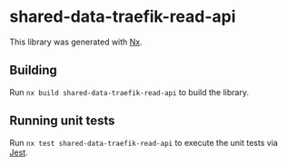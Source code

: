 # shared-data-traefik-read-api

This library was generated with [Nx](https://nx.dev).

## Building

Run `nx build shared-data-traefik-read-api` to build the library.

## Running unit tests

Run `nx test shared-data-traefik-read-api` to execute the unit tests via [Jest](https://jestjs.io).
